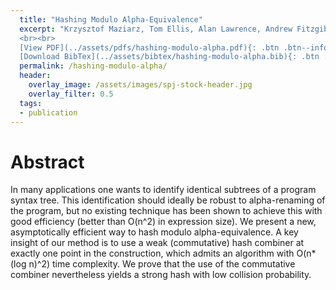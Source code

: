 ```yaml
---
  title: "Hashing Modulo Alpha-Equivalence"
  excerpt: "Krzysztof Maziarz, Tom Ellis, Alan Lawrence, Andrew Fitzgibbon, Simon Peyton Jones <br><br> Published in <em>ACM SIGPLAN Conference on Programming Language Design and Implementation (PLDI'21)</em>
  <br><br>
  [View PDF](../assets/pdfs/hashing-modulo-alpha.pdf){: .btn .btn--info ..btn--large}
  [Download BibTex](../assets/bibtex/hashing-modulo-alpha.bib){: .btn .btn--info ..btn--large}"
  permalink: /hashing-modulo-alpha/
  header:
    overlay_image: /assets/images/spj-stock-header.jpg
    overlay_filter: 0.5
  tags:
  - publication
---
```


# Abstract
In many applications one wants to identify identical subtrees of a program syntax tree.  This identification should ideally be robust to alpha-renaming of the program, but no existing technique has been shown to achieve this with good efficiency (better than O(n^2) in expression size). We present a new, asymptotically efficient way to hash modulo alpha-equivalence. A key insight of our method is to use a weak (commutative) hash combiner at exactly one point in the construction, which admits an algorithm with O(n*(log n)^2) time complexity. We prove that the use of the commutative combiner nevertheless yields a strong hash with low collision probability.
